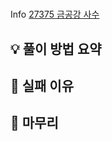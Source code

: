 #
 Info
[27375 금공강 사수](https://www.acmicpc.net/problem/27375)

## 💡 풀이 방법 요약

## 👀 실패 이유

## 🙂 마무리

